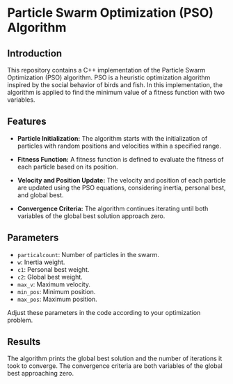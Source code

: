# Particle Swarm Optimization (PSO) Algorithm

## Introduction

This repository contains a C++ implementation of the Particle Swarm Optimization (PSO) algorithm. PSO is a heuristic optimization algorithm inspired by the social behavior of birds and fish. In this implementation, the algorithm is applied to find the minimum value of a fitness function with two variables.

## Features

- **Particle Initialization:** The algorithm starts with the initialization of particles with random positions and velocities within a specified range.

- **Fitness Function:** A fitness function is defined to evaluate the fitness of each particle based on its position.

- **Velocity and Position Update:** The velocity and position of each particle are updated using the PSO equations, considering inertia, personal best, and global best.

- **Convergence Criteria:** The algorithm continues iterating until both variables of the global best solution approach zero.

## Parameters

- `particalcount`: Number of particles in the swarm.
- `w`: Inertia weight.
- `c1`: Personal best weight.
- `c2`: Global best weight.
- `max_v`: Maximum velocity.
- `min_pos`: Minimum position.
- `max_pos`: Maximum position.

Adjust these parameters in the code according to your optimization problem.

## Results

The algorithm prints the global best solution and the number of iterations it took to converge. The convergence criteria are both variables of the global best approaching zero.
